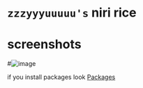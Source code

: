 # `zzzyyyuuuuu's` niri rice
# screenshots
#![image](https://github.com/maxuwuu/niri/blob/main/assets/ricex.png)

if you  install packages look  [Packages](install/packages)
